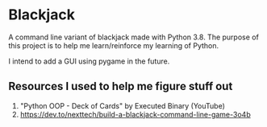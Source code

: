 # Blackjack

A command line variant of blackjack made with Python 3.8.
The purpose of this project is to help me learn/reinforce my learning of Python.

I intend to add a GUI using pygame in the future.

## Resources I used to help me figure stuff out

   1. "Python OOP - Deck of Cards" by Executed Binary (YouTube)
   1. <https://dev.to/nexttech/build-a-blackjack-command-line-game-3o4b>
